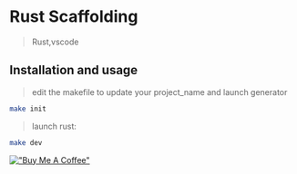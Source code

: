 # Rust Scaffolding
> Rust,vscode


## Installation and usage
> edit the makefile to update your project_name and launch generator

```sh
make init
```

> launch rust:

```sh
make dev
```
[!["Buy Me A Coffee"](https://www.buymeacoffee.com/assets/img/custom_images/orange_img.png)](https://bmc.link/tquickbrownfox)
